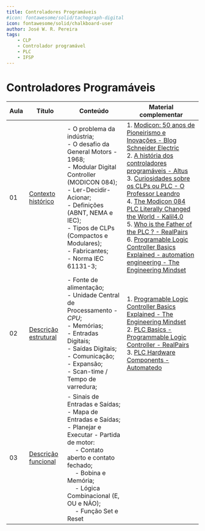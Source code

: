 ```yaml
---
title: Controladores Programáveis
#icon: fontawesome/solid/tachograph-digital
icon: fontawesome/solid/chalkboard-user
author: José W. R. Pereira
tags: 
    - CLP
    - Controlador programável
    - PLC
    - IFSP
---
```




# Controladores Programáveis


| Aula | Título                                                                                                          | Conteúdo                                                                                                                                                                                                                                                                         | Material complementar |
| ---- | --------------------------------------------------------------------------------------------------------------- | -------------------------------------------------------------------------------------------------------------------------------------------------------------------------------------------------------------------------------------------------------------------------------- | --------------------- |
| 01   | [Contexto histórico](slides/aula01-contexto_historico.pdf)                                                      | - O problema da indústria;<br>- O desafio da General Motors - 1968;<br>- Modular Digital Controller (MODICON 084);<br>- Ler-Decidir-Acionar;<br>- Definições (ABNT, NEMA e IEC);<br>- Tipos de CLPs (Compactos e Modulares);<br>- Fabricantes; <br>- Norma IEC 61131-3;          | 1. [Modicon: 50 anos de Pioneirismo e Inovações - Blog Schneider Electric](https://blog.se.com/br/automacao-industrial/2018/11/30/modicon-50-anos-de-pioneirismo-e-inovacoes/) <br> 2. [A história dos controladores programáveis - Altus](https://www.altus.com.br/post/505/a-historia-do-controlador-programavel) <br> 3. [Curiosidades sobre os CLPs ou PLC - O Professor Leandro](https://oprofessorleandro.wordpress.com/tag/modicon/) <br> 4. [The Modicon 084 PLC Literally Changed the World - Kalil4.0](https://youtu.be/FPhPDF8v6AA?si=Gjuso6V5BH2-OWYc) <br> 5. [Who is the Father of the PLC ? - RealPairs](https://youtu.be/4BxOizho1UE?si=6nlc-9I1SwYyh8mE) <br> 6. [Programable Logic Controller Basics Explained - automation engineering - The Engineering Mindset](https://youtu.be/uOtdWHMKhnw?si=geIVApkCKgSr-l6P) |
| 02   | [Descrição estrutural](slides/aula02-descricao_estrutural.pdf)                                                  | - Fonte de alimentação;<br>- Unidade Central de Processamento - *CPU*;<br>- Memórias;<br>- Entradas Digitais;<br>- Saídas Digitais;<br>- Comunicação;<br>- Expansão;<br>- Scan-time / Tempo de varredura;                                                                        | 1. [Programable Logic Controller Basics Explained - The Engineering Mindset](https://youtu.be/uOtdWHMKhnw?si=1IrKs67Iis5yiBli) <br> 2. [PLC Basics - Programmable Logic Controller - RealPairs](https://youtu.be/PbAGl_mv5XI?si=aiqbq88qaY9JAKWf) <br> 3. [PLC Hardware Components - Automatedo](https://youtu.be/wlCG8d2iQ5c?si=tq6QTypNT3LbYfkn) |
| 03   | [Descrição funcional](slides/aula03-descricao_funcional.pdf)                                                    | - Sinais de Entradas e Saídas;<br>- Mapa de Entradas e Saídas;<br>- Planejar e Executar - Partida de motor:<br> &emsp; - Contato aberto e contato fechado;<br> &emsp; - Bobina e Memória;<br>	&emsp; - Lógica Combinacional (E, OU e NÃO);<br>	&emsp; - Função Set e Reset |                       |


